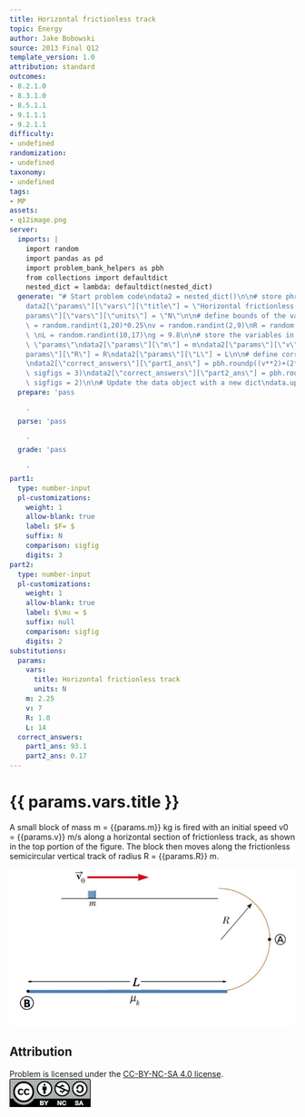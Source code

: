 ```yaml
---
title: Horizontal frictionless track
topic: Energy
author: Jake Bobowski
source: 2013 Final Q12
template_version: 1.0
attribution: standard
outcomes:
- 8.2.1.0
- 8.3.1.0
- 8.5.1.1
- 9.1.1.1
- 9.2.1.1
difficulty:
- undefined
randomization:
- undefined
taxonomy:
- undefined
tags:
- MP
assets:
- q12image.png
server:
  imports: |
    import random
    import pandas as pd
    import problem_bank_helpers as pbh
    from collections import defaultdict
    nested_dict = lambda: defaultdict(nested_dict)
  generate: "# Start problem code\ndata2 = nested_dict()\n\n# store phrases etc\n\
    data2[\"params\"][\"vars\"][\"title\"] = \"Horizontal frictionless track\"\ndata2[\"\
    params\"][\"vars\"][\"units\"] = \"N\"\n\n# define bounds of the variables\nm\
    \ = random.randint(1,20)*0.25\nv = random.randint(2,9)\nR = random.randint(1,(8/4))*0.5\
    \ \nL = random.randint(10,17)\ng = 9.8\n\n# store the variables in the dictionary\
    \ \"params\"\ndata2[\"params\"][\"m\"] = m\ndata2[\"params\"][\"v\"] = v\ndata2[\"\
    params\"][\"R\"] = R\ndata2[\"params\"][\"L\"] = L\n\n# define correct answers\n\
    \ndata2[\"correct_answers\"][\"part1_ans\"] = pbh.roundp((v**2)+(2*g*R)*(m/R),\
    \ sigfigs = 3)\ndata2[\"correct_answers\"][\"part2_ans\"] = pbh.roundp(((v/2)+(2*g*R))/(g*L),\
    \ sigfigs = 2)\n\n# Update the data object with a new dict\ndata.update(data2)\n"
  prepare: 'pass

    '
  parse: 'pass

    '
  grade: 'pass

    '
part1:
  type: number-input
  pl-customizations:
    weight: 1
    allow-blank: true
    label: $F= $
    suffix: N
    comparison: sigfig
    digits: 3
part2:
  type: number-input
  pl-customizations:
    weight: 1
    allow-blank: true
    label: $\mu = $
    suffix: null
    comparison: sigfig
    digits: 2
substitutions:
  params:
    vars:
      title: Horizontal frictionless track
      units: N
    m: 2.25
    v: 7
    R: 1.0
    L: 14
  correct_answers:
    part1_ans: 93.1
    part2_ans: 0.17
---
```

# {{ params.vars.title }}
A small block of mass m = {{params.m}} kg is fired with an initial speed v0 = {{params.v}} m/s along a horizontal section of frictionless track, as shown in the top portion of the figure.
The block then moves along the frictionless semicircular vertical track of radius R = {{params.R}} m.

<img src="q12image.png" alt="Mass on frictionless track">

## Attribution

Problem is licensed under the [CC-BY-NC-SA 4.0 license](https://creativecommons.org/licenses/by-nc-sa/4.0/).
![The Creative Commons 4.0 license requiring attribution-BY, non-commercial-NC, and share-alike-SA license.](https://raw.githubusercontent.com/firasm/bits/master/by-nc-sa.png)